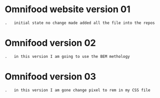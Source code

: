# Omnifood website version 01 
    .   initial state no change made added all the file into the repos
# Omnifood version 02 
    .   in this version I am going to use the BEM methology 

# Omnifood version 03
    .   in this version I am gone change pixel to rem in my CSS file


